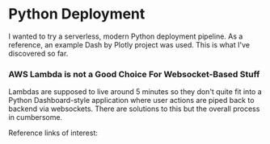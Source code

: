 # Python Deployment

I wanted to try a serverless, modern Python deployment pipeline. As a reference, an example Dash by Plotly project was used.
This is what I've discovered so far.

### AWS Lambda is not a Good Choice For Websocket-Based Stuff

Lambdas are supposed to live around 5 minutes so they don't quite fit into a Python Dashboard-style application
where user actions are piped back to backend via websockets. There are solutions to this but the overall process in cumbersome.

Reference links of interest:

